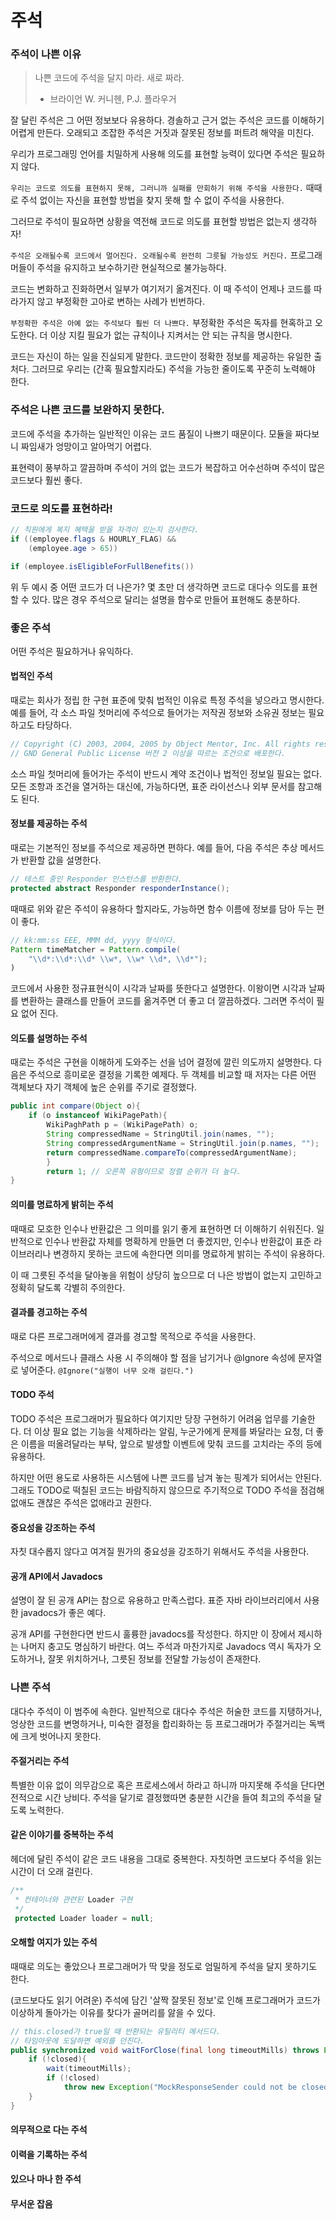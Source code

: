 # 주석

### 주석이 나쁜 이유
> 나쁜 코드에 주석을 달지 마라. 새로 짜라.
> - 브라이언 W. 커니헨, P.J. 플라우거

잘 달린 주석은 그 어떤 정보보다 유용하다. 
경솔하고 근거 없는 주석은 코드를 이해하기 어렵게 만든다.
오래되고 조잡한 주석은 거짓과 잘못된 정보를 퍼트려 해약을 미친다.

우리가 프로그래밍 언어를 치밀하게 사용해 의도를 표현할 능력이 있다면 주석은 필요하지 않다.

`우리는 코드로 의도를 표현하지 못해, 그러니까 실패를 만회하기 위해 주석을 사용한다.` 때때로 주석 없이는 자신을 표현할 방법을 찾지 못해 할 수 없이 주석을 사용한다.

그러므로 주석이 필요하면 상황을 역전해 코드로 의도를 표현할 방법은 없는지 생각하자!

`주석은 오래될수록 코드에서 멀어진다. 오래될수록 완전히 그릇될 가능성도 커진다.` 프로그래머들이 주석을 유지하고 보수하기란 현실적으로 불가능하다.

코드는 변화하고 진화하면서 일부가 여기저기 옮겨진다. 이 때 주석이 언제나 코드를 따라가지 않고 부정확한 고아로 변하는 사례가 빈번하다.

`부정확한 주석은 아예 없는 주석보다 훨씬 더 나쁘다.` 부정확한 주석은 독자를 현혹하고 오도한다. 더 이상 지킬 필요가 없는 규칙이나 지켜서는 안 되는 규칙을 명시한다.

코드는 자신이 하는 일을 진실되게 말한다. 코드만이 정확한 정보를 제공하는 유일한 출처다. 그러므로 우리는 (간혹 필요할지라도) 주석을 가능한 줄이도록 꾸준히 노력해야 한다.

### 주석은 나쁜 코드를 보완하지 못한다.

코드에 주석을 추가하는 일반적인 이유는 코드 품질이 나쁘기 때문이다. 모듈을 짜다보니 짜임새가 엉망이고 알아먹기 어렵다. 

표현력이 풍부하고 깔끔하며 주석이 거의 없는 코드가 복잡하고 어수선하며 주석이 많은 코드보다 훨씬 좋다.

### 코드로 의도를 표현하라!

```java
// 직원에게 복지 혜택을 받을 자격이 있는지 검사한다.
if ((employee.flags & HOURLY_FLAG) && 
    (employee.age > 65))
```

```java
if (employee.isEligibleForFullBenefits())
```

위 두 예시 중 어떤 코드가 더 나은가?
몇 초만 더 생각하면 코드로 대다수 의도를 표현할 수 있다. 많은 경우 주석으로 달리는 설명을 함수로 만들어 표현해도 충분하다.

### 좋은 주석

어떤 주석은 필요하거나 유익하다.

#### 법적인 주석

때로는 회사가 정립  한 구현 표준에 맞춰 법적인 이유로 특정 주석을 넣으라고 명시한다. 예를 들어, 각 소스 파일 첫머리에 주석으로 들어가는 저작권 정보와 소유권 정보는 필요하고도 타당하다.

```java
// Copyright (C) 2003, 2004, 2005 by Object Mentor, Inc. All rights reserved. 
// GND General Public License 버전 2 이상을 따르는 조건으로 배포한다.
```

소스 파일 첫머리에 들어가는 주석이 반드시 계약 조건이나 법적인 정보일 필요는 없다. 모든 조항과 조건을 열거하는 대신에, 가능하다면, 표준 라이선스나 외부 문서를 참고해도 된다.

#### 정보를 제공하는 주석

때로는 기본적인 정보를 주석으로 제공하면 편하다.
예를 들어, 다음 주석은 추상 메서드가 반환할 값을 설명한다.

```java
// 테스트 중인 Responder 인스턴스를 반환한다.
protected abstract Responder responderInstance();
```

때때로 위와 같은 주석이 유용하다 할지라도, 가능하면 함수 이름에 정보를 담아 두는 편이 좋다.

```java
// kk:mm:ss EEE, MMM dd, yyyy 형식이다.
Pattern timeMatcher = Pattern.compile(
    "\\d*:\\d*:\\d* \\w*, \\w* \\d*, \\d*");
)
```

코드에서 사용한 정규표현식이 시각과 날짜를 뜻한다고 설명한다. 이왕이면 시각과 날짜를 변환하는 클래스를 만들어 코드를 옮겨주면 더 좋고 더 깔끔하겠다. 그러면 주석이 필요 없어 진다.

#### 의도를 설명하는 주석

때로는 주석은 구현을 이해하게 도와주는 선을 넘어 결정에 깔린 의도까지 설명한다. 다음은 주석으로 흥미로운 결정을 기록한 예제다. 두 객체를 비교할 때 저자는 다른 어떤 객체보다 자기 객체에 높은 순위를 주기로 결정했다.

```java
public int compare(Object o){
    if (o instanceof WikiPagePath){
        WikiPaghPath p = (WikiPagePath) o;
        String compressedName = StringUtil.join(names, "");
        String compressedArgumentName = StringUtil.join(p.names, "");
        return compressedName.compareTo(compressedArgumentName);
        }
        return 1; // 오른쪽 유형이므로 정렬 순위가 더 높다.
}
```

#### 의미를 명료하게 밝히는 주석

때때로 모호한 인수나 반환값은 그 의미를 읽기 좋게 표현하면 더 이해하기 쉬워진다. 일반적으로 인수나 반환값 자체를 명확하게 만들면 더 좋겠지만, 인수나 반환값이 표준 라이브러리나 변경하지 못하는 코드에 속한다면 의미를 명료하게 밝히는 주석이 유용하다.

이 때 그릇된 주석을 달아놓을 위험이 상당히 높으므로 더 나은 방법이 없는지 고민하고 정확히 달도록 각별히 주의한다.

#### 결과를 경고하는 주석

때로 다른 프로그래머에게 결과를 경고할 목적으로 주석을 사용한다.

주석으로 메서드나 클래스 사용 시 주의해야 할 점을 남기거나 @Ignore 속성에 문자열로 넣어준다. `@Ignore("실행이 너무 오래 걸린다.")`

#### TODO 주석

TODO 주석은 프로그래머가 필요하다 여기지만 당장 구현하기 어려움 업무를 기술한다. 더 이상 필요 없는 기능을 삭제하라는 알림, 누군가에게 문제를 봐달라는 요청, 더 좋은 이름을 떠올려달라는 부탁, 앞으로 발생할 이벤트에 맞춰 코드를 고치라는 주의 등에 유용하다.

하지만 어떤 용도로 사용하든 시스템에 나쁜 코드를 남겨 놓는 핑계가 되어서는 안된다. 그래도 TODO로 떡칠된 코드는 바람직하지 않으므로 주기적으로 TODO 주석을 점검해 없애도 괜찮은 주석은 없애라고 권한다.

#### 중요성을 강조하는 주석

자칫 대수롭지 않다고 여겨질 뭔가의 중요성을 강조하기 위해서도 주석을 사용한다.

#### 공개 API에서 Javadocs

설명이 잘 된 공개 API는 참으로 유용하고 만족스럽다. 표준 자바 라이브러리에서 사용한 javadocs가 좋은 예다.

공개 API를 구현한다면 반드시 훌륭한 javadocs를 작성한다. 하지만 이 장에서 제시하는 나머지 충고도 명심하기 바란다. 여느 주석과 마찬가지로 Javadocs 역시 독자가 오도하거나, 잘못 위치하거나, 그릇된 정보를 전달할 가능성이 존재한다.

### 나쁜 주석

대다수 주석이 이 범주에 속한다. 일반적으로 대다수 주석은 허술한 코드를 지탱하거나, 엉상한 코드를 변명하거나, 미숙한 결정을 합리화하는 등 프로그래머가 주절거리는 독백에 크게 벗어나지 못한다.

#### 주절거리는 주석

특별한 이유 없이 의무감으로 혹은 프로세스에서 하라고 하니까 마지못해 주석을 단다면 전적으로 시간 낭비다. 주석을 달기로 결정했따면 충분한 시간을 들여 최고의 주석을 달도록 노력한다.

#### 같은 이야기를 중복하는 주석

헤더에 달린 주석이 같은 코드 내용을 그대로 중복한다. 자칫하면 코드보다 주석을 읽는 시간이 더 오래 걸린다.

```java
/**
 * 컨테이너와 관련된 Loader 구현
 */
 protected Loader loader = null;

```
#### 오해할 여지가 있는 주석

때때로 의도는 좋았으나 프로그래머가 딱 맞을 정도로 엄밀하게 주석을 달지 못하기도 한다.

(코드보다도 읽기 어려운) 주석에 담긴 '살짝 잘못된 정보'로 인해 프로그래머가 코드가 이상하게 돌아가는 이유를 찾다가 골머리를 앓을 수 있다.

```java
// this.closed가 true일 때 반환되는 유틸리티 메서드다.
// 타임아웃에 도달하면 예외를 던진다.
public synchronized void waitForClose(final long timeoutMills) throws Exception {
    if (!closed){
        wait(timeoutMills);
        if (!closed)
            throw new Exception("MockResponseSender could not be closed");
    }
}
```

#### 의무적으로 다는 주석

#### 이력을 기록하는 주석

#### 있으나 마나 한 주석

#### 무서운 잡음